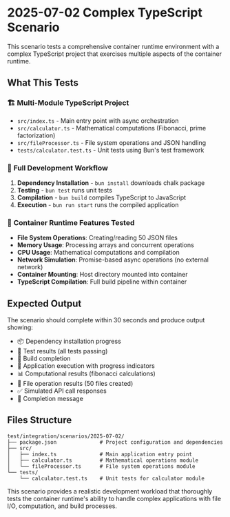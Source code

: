 # 2025-07-02 Complex TypeScript Scenario

This scenario tests a comprehensive container runtime environment with a complex TypeScript project that exercises multiple aspects of the container runtime.

## What This Tests

### 🏗️ **Multi-Module TypeScript Project**

-   `src/index.ts` - Main entry point with async orchestration
-   `src/calculator.ts` - Mathematical computations (Fibonacci, prime factorization)
-   `src/fileProcessor.ts` - File system operations and JSON handling
-   `tests/calculator.test.ts` - Unit tests using Bun's test framework

### 🔄 **Full Development Workflow**

1. **Dependency Installation** - `bun install` downloads chalk package
2. **Testing** - `bun test` runs unit tests
3. **Compilation** - `bun build` compiles TypeScript to JavaScript
4. **Execution** - `bun run start` runs the compiled application

### 🎯 **Container Runtime Features Tested**

-   **File System Operations**: Creating/reading 50 JSON files
-   **Memory Usage**: Processing arrays and concurrent operations
-   **CPU Usage**: Mathematical computations and compilation
-   **Network Simulation**: Promise-based async operations (no external network)
-   **Container Mounting**: Host directory mounted into container
-   **TypeScript Compilation**: Full build pipeline within container

## Expected Output

The scenario should complete within 30 seconds and produce output showing:

-   📦 Dependency installation progress
-   🧪 Test results (all tests passing)
-   🔨 Build completion
-   🚀 Application execution with progress indicators
-   📊 Computational results (fibonacci calculations)
-   📁 File operation results (50 files created)
-   ✅ Simulated API call responses
-   🎉 Completion message

## Files Structure

```
test/integration/scenarios/2025-07-02/
├── package.json              # Project configuration and dependencies
├── src/
│   ├── index.ts              # Main application entry point
│   ├── calculator.ts         # Mathematical operations module
│   └── fileProcessor.ts      # File system operations module
└── tests/
    └── calculator.test.ts    # Unit tests for calculator module
```

This scenario provides a realistic development workload that thoroughly tests the container runtime's ability to handle complex applications with file I/O, computation, and build processes.

